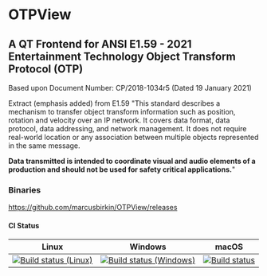 
# OTPView 

## A QT Frontend for ANSI E1.59 - 2021<br>Entertainment Technology Object Transform Protocol (OTP)

Based upon Document Number: CP/2018-1034r5 (Dated 19 January 2021)

Extract (emphasis added) from E1.59
"This standard describes a mechanism to transfer object transform information such as position, rotation and velocity over an IP network. It covers data format, data protocol, data addressing, and network management. It does not require real-world location or any association between multiple objects represented in the same message.

<b>Data transmitted is intended to coordinate visual and audio elements of a production and should not be
used for safety critical applications.</b>"

### Binaries
https://github.com/marcusbirkin/OTPView/releases

#### CI Status
| Linux | Windows | macOS |
|-------|---------|-------|
| [![Build status (Linux)](https://ci.appveyor.com/api/projects/status/y1abi0gt1ib2lmlx/branch/master?svg=true)](https://ci.appveyor.com/project/marcusbirkin/otpview-linux) | [![Build status (Windows)](https://ci.appveyor.com/api/projects/status/udsl1pusbho1o4c3/branch/master?svg=true)](https://ci.appveyor.com/project/marcusbirkin/otpview-windows) | [![Build status](https://ci.appveyor.com/api/projects/status/73d244cqvppw0mrw?svg=true)](https://ci.appveyor.com/project/marcusbirkin/otpview-macos)
